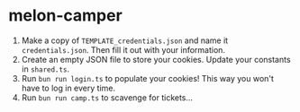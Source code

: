 # melon-camper

1. Make a copy of `TEMPLATE_credentials.json` and name it `credentials.json`. Then fill it out with your information.
2. Create an empty JSON file to store your cookies. Update your constants in `shared.ts`.
3. Run `bun run login.ts` to populate your cookies! This way you won't have to log in every time.
4. Run `bun run camp.ts` to scavenge for tickets...
